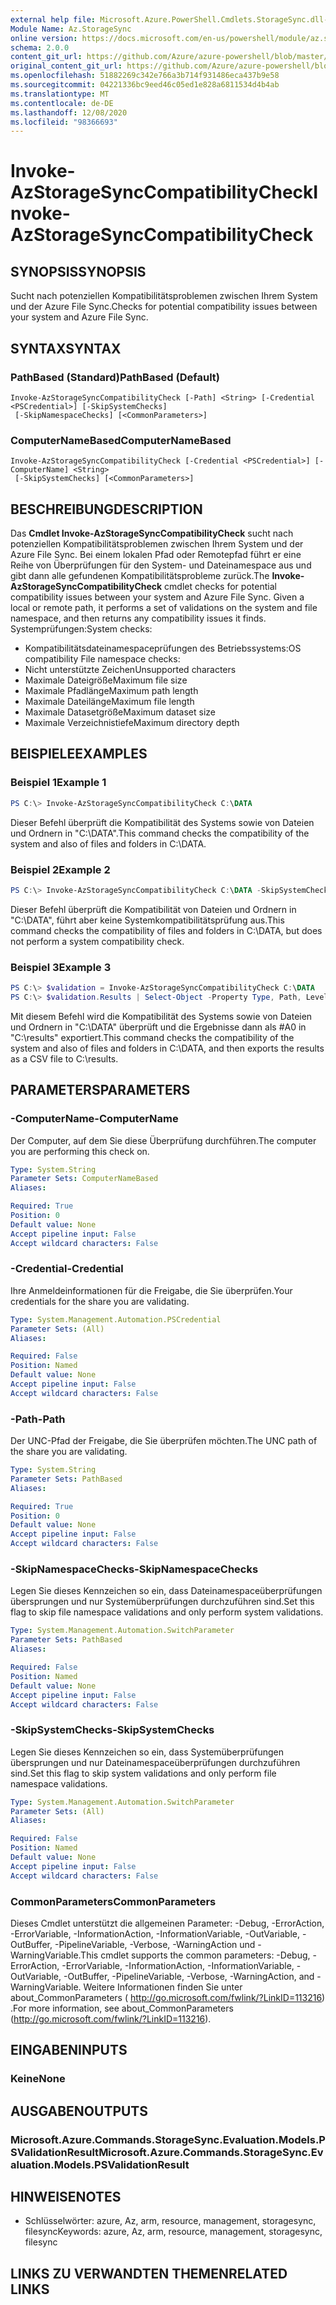 ```yaml
---
external help file: Microsoft.Azure.PowerShell.Cmdlets.StorageSync.dll-Help.xml
Module Name: Az.StorageSync
online version: https://docs.microsoft.com/en-us/powershell/module/az.storagesync/invoke-azstoragesynccompatibilitycheck
schema: 2.0.0
content_git_url: https://github.com/Azure/azure-powershell/blob/master/src/StorageSync/StorageSync/help/Invoke-AzStorageSyncCompatibilityCheck.md
original_content_git_url: https://github.com/Azure/azure-powershell/blob/master/src/StorageSync/StorageSync/help/Invoke-AzStorageSyncCompatibilityCheck.md
ms.openlocfilehash: 51882269c342e766a3b714f931486eca437b9e58
ms.sourcegitcommit: 04221336bc9eed46c05ed1e828a6811534d4b4ab
ms.translationtype: MT
ms.contentlocale: de-DE
ms.lasthandoff: 12/08/2020
ms.locfileid: "98366693"
---
```

# <span data-ttu-id="d5ad5-101">Invoke-AzStorageSyncCompatibilityCheck</span><span class="sxs-lookup"><span data-stu-id="d5ad5-101">Invoke-AzStorageSyncCompatibilityCheck</span></span>

## <span data-ttu-id="d5ad5-102">SYNOPSIS</span><span class="sxs-lookup"><span data-stu-id="d5ad5-102">SYNOPSIS</span></span>
<span data-ttu-id="d5ad5-103">Sucht nach potenziellen Kompatibilitätsproblemen zwischen Ihrem System und der Azure File Sync.</span><span class="sxs-lookup"><span data-stu-id="d5ad5-103">Checks for potential compatibility issues between your system and Azure File Sync.</span></span>

## <span data-ttu-id="d5ad5-104">SYNTAX</span><span class="sxs-lookup"><span data-stu-id="d5ad5-104">SYNTAX</span></span>

### <span data-ttu-id="d5ad5-105">PathBased (Standard)</span><span class="sxs-lookup"><span data-stu-id="d5ad5-105">PathBased (Default)</span></span>
```
Invoke-AzStorageSyncCompatibilityCheck [-Path] <String> [-Credential <PSCredential>] [-SkipSystemChecks]
 [-SkipNamespaceChecks] [<CommonParameters>]
```

### <span data-ttu-id="d5ad5-106">ComputerNameBased</span><span class="sxs-lookup"><span data-stu-id="d5ad5-106">ComputerNameBased</span></span>
```
Invoke-AzStorageSyncCompatibilityCheck [-Credential <PSCredential>] [-ComputerName] <String>
 [-SkipSystemChecks] [<CommonParameters>]
```

## <span data-ttu-id="d5ad5-107">BESCHREIBUNG</span><span class="sxs-lookup"><span data-stu-id="d5ad5-107">DESCRIPTION</span></span>
<span data-ttu-id="d5ad5-108">Das **Cmdlet Invoke-AzStorageSyncCompatibilityCheck** sucht nach potenziellen Kompatibilitätsproblemen zwischen Ihrem System und der Azure File Sync. Bei einem lokalen Pfad oder Remotepfad führt er eine Reihe von Überprüfungen für den System- und Dateinamespace aus und gibt dann alle gefundenen Kompatibilitätsprobleme zurück.</span><span class="sxs-lookup"><span data-stu-id="d5ad5-108">The **Invoke-AzStorageSyncCompatibilityCheck** cmdlet checks for potential compatibility issues between your system and Azure File Sync. Given a local or remote path, it performs a set of validations on the system and file namespace, and then returns any compatibility issues it finds.</span></span>
<span data-ttu-id="d5ad5-109">Systemprüfungen:</span><span class="sxs-lookup"><span data-stu-id="d5ad5-109">System checks:</span></span>
- <span data-ttu-id="d5ad5-110">Kompatibilitätsdateinamespaceprüfungen des Betriebssystems:</span><span class="sxs-lookup"><span data-stu-id="d5ad5-110">OS compatibility File namespace checks:</span></span>
- <span data-ttu-id="d5ad5-111">Nicht unterstützte Zeichen</span><span class="sxs-lookup"><span data-stu-id="d5ad5-111">Unsupported characters</span></span>
- <span data-ttu-id="d5ad5-112">Maximale Dateigröße</span><span class="sxs-lookup"><span data-stu-id="d5ad5-112">Maximum file size</span></span>
- <span data-ttu-id="d5ad5-113">Maximale Pfadlänge</span><span class="sxs-lookup"><span data-stu-id="d5ad5-113">Maximum path length</span></span>
- <span data-ttu-id="d5ad5-114">Maximale Dateilänge</span><span class="sxs-lookup"><span data-stu-id="d5ad5-114">Maximum file length</span></span>
- <span data-ttu-id="d5ad5-115">Maximale Datasetgröße</span><span class="sxs-lookup"><span data-stu-id="d5ad5-115">Maximum dataset size</span></span>
- <span data-ttu-id="d5ad5-116">Maximale Verzeichnistiefe</span><span class="sxs-lookup"><span data-stu-id="d5ad5-116">Maximum directory depth</span></span>

## <span data-ttu-id="d5ad5-117">BEISPIELE</span><span class="sxs-lookup"><span data-stu-id="d5ad5-117">EXAMPLES</span></span>

### <span data-ttu-id="d5ad5-118">Beispiel 1</span><span class="sxs-lookup"><span data-stu-id="d5ad5-118">Example 1</span></span>
```powershell
PS C:\> Invoke-AzStorageSyncCompatibilityCheck C:\DATA
```

<span data-ttu-id="d5ad5-119">Dieser Befehl überprüft die Kompatibilität des Systems sowie von Dateien und Ordnern in "C:\DATA".</span><span class="sxs-lookup"><span data-stu-id="d5ad5-119">This command checks the compatibility of the system and also of files and folders in C:\DATA.</span></span>

### <span data-ttu-id="d5ad5-120">Beispiel 2</span><span class="sxs-lookup"><span data-stu-id="d5ad5-120">Example 2</span></span>
```powershell
PS C:\> Invoke-AzStorageSyncCompatibilityCheck C:\DATA -SkipSystemChecks
```

<span data-ttu-id="d5ad5-121">Dieser Befehl überprüft die Kompatibilität von Dateien und Ordnern in "C:\DATA", führt aber keine Systemkompatibilitätsprüfung aus.</span><span class="sxs-lookup"><span data-stu-id="d5ad5-121">This command checks the compatibility of files and folders in C:\DATA, but does not perform a system compatibility check.</span></span>

### <span data-ttu-id="d5ad5-122">Beispiel 3</span><span class="sxs-lookup"><span data-stu-id="d5ad5-122">Example 3</span></span>
```powershell
PS C:\> $validation = Invoke-AzStorageSyncCompatibilityCheck C:\DATA
PS C:\> $validation.Results | Select-Object -Property Type, Path, Level, Description, Result | Export-Csv -Path C:\results.csv -Encoding utf8
```

<span data-ttu-id="d5ad5-123">Mit diesem Befehl wird die Kompatibilität des Systems sowie von Dateien und Ordnern in "C:\DATA" überprüft und die Ergebnisse dann als #A0 in "C:\results" exportiert.</span><span class="sxs-lookup"><span data-stu-id="d5ad5-123">This command checks the compatibility of the system and also of files and folders in C:\DATA, and then exports the results as a CSV file to C:\results.</span></span>

## <span data-ttu-id="d5ad5-124">PARAMETERS</span><span class="sxs-lookup"><span data-stu-id="d5ad5-124">PARAMETERS</span></span>

### <span data-ttu-id="d5ad5-125">-ComputerName</span><span class="sxs-lookup"><span data-stu-id="d5ad5-125">-ComputerName</span></span>
<span data-ttu-id="d5ad5-126">Der Computer, auf dem Sie diese Überprüfung durchführen.</span><span class="sxs-lookup"><span data-stu-id="d5ad5-126">The computer you are performing this check on.</span></span>

```yaml
Type: System.String
Parameter Sets: ComputerNameBased
Aliases:

Required: True
Position: 0
Default value: None
Accept pipeline input: False
Accept wildcard characters: False
```

### <span data-ttu-id="d5ad5-127">-Credential</span><span class="sxs-lookup"><span data-stu-id="d5ad5-127">-Credential</span></span>
<span data-ttu-id="d5ad5-128">Ihre Anmeldeinformationen für die Freigabe, die Sie überprüfen.</span><span class="sxs-lookup"><span data-stu-id="d5ad5-128">Your credentials for the share you are validating.</span></span>

```yaml
Type: System.Management.Automation.PSCredential
Parameter Sets: (All)
Aliases:

Required: False
Position: Named
Default value: None
Accept pipeline input: False
Accept wildcard characters: False
```

### <span data-ttu-id="d5ad5-129">-Path</span><span class="sxs-lookup"><span data-stu-id="d5ad5-129">-Path</span></span>
<span data-ttu-id="d5ad5-130">Der UNC-Pfad der Freigabe, die Sie überprüfen möchten.</span><span class="sxs-lookup"><span data-stu-id="d5ad5-130">The UNC path of the share you are validating.</span></span>

```yaml
Type: System.String
Parameter Sets: PathBased
Aliases:

Required: True
Position: 0
Default value: None
Accept pipeline input: False
Accept wildcard characters: False
```

### <span data-ttu-id="d5ad5-131">-SkipNamespaceChecks</span><span class="sxs-lookup"><span data-stu-id="d5ad5-131">-SkipNamespaceChecks</span></span>
<span data-ttu-id="d5ad5-132">Legen Sie dieses Kennzeichen so ein, dass Dateinamespaceüberprüfungen übersprungen und nur Systemüberprüfungen durchzuführen sind.</span><span class="sxs-lookup"><span data-stu-id="d5ad5-132">Set this flag to skip file namespace validations and only perform system validations.</span></span>

```yaml
Type: System.Management.Automation.SwitchParameter
Parameter Sets: PathBased
Aliases:

Required: False
Position: Named
Default value: None
Accept pipeline input: False
Accept wildcard characters: False
```

### <span data-ttu-id="d5ad5-133">-SkipSystemChecks</span><span class="sxs-lookup"><span data-stu-id="d5ad5-133">-SkipSystemChecks</span></span>
<span data-ttu-id="d5ad5-134">Legen Sie dieses Kennzeichen so ein, dass Systemüberprüfungen übersprungen und nur Dateinamespaceüberprüfungen durchzuführen sind.</span><span class="sxs-lookup"><span data-stu-id="d5ad5-134">Set this flag to skip system validations and only perform file namespace validations.</span></span>

```yaml
Type: System.Management.Automation.SwitchParameter
Parameter Sets: (All)
Aliases:

Required: False
Position: Named
Default value: None
Accept pipeline input: False
Accept wildcard characters: False
```

### <span data-ttu-id="d5ad5-135">CommonParameters</span><span class="sxs-lookup"><span data-stu-id="d5ad5-135">CommonParameters</span></span>
<span data-ttu-id="d5ad5-136">Dieses Cmdlet unterstützt die allgemeinen Parameter: -Debug, -ErrorAction, -ErrorVariable, -InformationAction, -InformationVariable, -OutVariable, -OutBuffer, -PipelineVariable, -Verbose, -WarningAction und -WarningVariable.</span><span class="sxs-lookup"><span data-stu-id="d5ad5-136">This cmdlet supports the common parameters: -Debug, -ErrorAction, -ErrorVariable, -InformationAction, -InformationVariable, -OutVariable, -OutBuffer, -PipelineVariable, -Verbose, -WarningAction, and -WarningVariable.</span></span> <span data-ttu-id="d5ad5-137">Weitere Informationen finden Sie unter about_CommonParameters ( http://go.microsoft.com/fwlink/?LinkID=113216) .</span><span class="sxs-lookup"><span data-stu-id="d5ad5-137">For more information, see about_CommonParameters (http://go.microsoft.com/fwlink/?LinkID=113216).</span></span>

## <span data-ttu-id="d5ad5-138">EINGABEN</span><span class="sxs-lookup"><span data-stu-id="d5ad5-138">INPUTS</span></span>

### <span data-ttu-id="d5ad5-139">Keine</span><span class="sxs-lookup"><span data-stu-id="d5ad5-139">None</span></span>

## <span data-ttu-id="d5ad5-140">AUSGABEN</span><span class="sxs-lookup"><span data-stu-id="d5ad5-140">OUTPUTS</span></span>

### <span data-ttu-id="d5ad5-141">Microsoft.Azure.Commands.StorageSync.Evaluation.Models.PSValidationResult</span><span class="sxs-lookup"><span data-stu-id="d5ad5-141">Microsoft.Azure.Commands.StorageSync.Evaluation.Models.PSValidationResult</span></span>

## <span data-ttu-id="d5ad5-142">HINWEISE</span><span class="sxs-lookup"><span data-stu-id="d5ad5-142">NOTES</span></span>
* <span data-ttu-id="d5ad5-143">Schlüsselwörter: azure, Az, arm, resource, management, storagesync, filesync</span><span class="sxs-lookup"><span data-stu-id="d5ad5-143">Keywords: azure, Az, arm, resource, management, storagesync, filesync</span></span>

## <span data-ttu-id="d5ad5-144">LINKS ZU VERWANDTEN THEMEN</span><span class="sxs-lookup"><span data-stu-id="d5ad5-144">RELATED LINKS</span></span>
